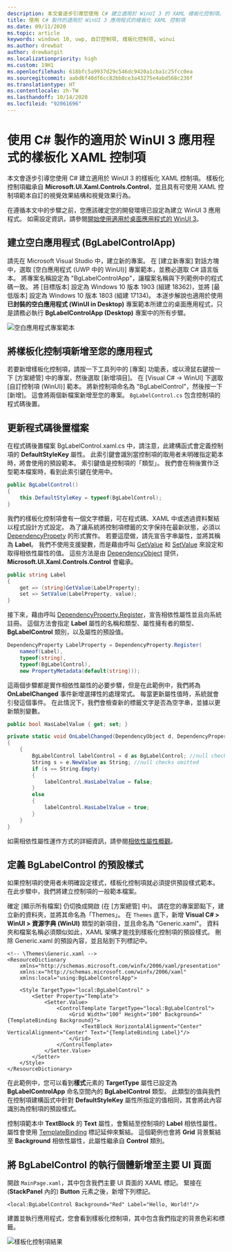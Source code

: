```yaml
---
description: 本文會逐步引導您使用 C# 建立適用於 WinUI 3 的 XAML 樣板化控制項。
title: 使用 C# 製作的適用於 WinUI 3 應用程式的樣板化 XAML 控制項
ms.date: 09/11/2020
ms.topic: article
keywords: windows 10, uwp, 自訂控制項, 樣板化控制項, winui
ms.author: drewbat
author: drewbatgit
ms.localizationpriority: high
ms.custom: 19H1
ms.openlocfilehash: 618bfc5a9937d29c546dc9420a1cba1c25fcc0ea
ms.sourcegitcommit: aabd6f40df6cc82bb8ce3a43275e4abd568c236f
ms.translationtype: HT
ms.contentlocale: zh-TW
ms.lasthandoff: 10/14/2020
ms.locfileid: "92061696"
---
```

# <a name="templated-xaml-controls-for-winui-3-apps-with-c"></a>使用 C# 製作的適用於 WinUI 3 應用程式的樣板化 XAML 控制項

本文會逐步引導您使用 C# 建立適用於 WinUI 3 的樣板化 XAML 控制項。 樣板化控制項繼承自 **Microsoft.UI.Xaml.Controls.Control**，並且具有可使用 XAML 控制項範本自訂的視覺效果結構和視覺效果行為。

在遵循本文中的步驟之前，您應該確定您的開發環境已設定為建立 WinUI 3 應用程式。 如需設定資訊，請參閱[開始使用適用於桌面應用程式的 WinUI 3](./get-started-winui3-for-desktop.md)。

## <a name="create-a-blank-app-bglabelcontrolapp"></a>建立空白應用程式 (BgLabelControlApp)

請先在 Microsoft Visual Studio 中，建立新的專案。 在 [建立新專案] 對話方塊中，選取 [空白應用程式 (UWP 中的 WinUI)] 專案範本，並務必選取 C# 語言版本。 將專案名稱設定為 "BgLabelControlApp"，讓檔案名稱與下列範例中的程式碼一致。 將 [目標版本] 設定為 Windows 10 版本 1903 (組建 18362)，並將 [最低版本] 設定為 Windows 10 版本 1803 (組建 17134)。 本逐步解說也適用於使用**已封裝的空白應用程式 (WinUI in Desktop)** 專案範本所建立的桌面應用程式，只是請務必執行 **BgLabelControlApp (Desktop)** 專案中的所有步驟。

![空白應用程式專案範本](images/winui-csharp-new-project-uwp.png)

## <a name="add-a-templated-control-to-your-app"></a>將樣板化控制項新增至您的應用程式

若要新增樣板化控制項，請按一下工具列中的 [專案] 功能表，或以滑鼠右鍵按一下 [方案總管] 中的專案，然後選取 [新增項目]。 在 [Visual C# -> WinUI] 下選取 [自訂控制項 (WinUI)] 範本。 將新控制項命名為 "BgLabelControl"，然後按一下 [新增]。 這會將兩個新檔案新增至您的專案。 `BgLabelControl.cs` 包含控制項的程式碼後置。 

## <a name="update-the-code-behind-file"></a>更新程式碼後置檔案

在程式碼後置檔案 BgLabelControl.xaml.cs 中，請注意，此建構函式會定義控制項的 **DefaultStyleKey** 屬性。 此索引鍵會識別當控制項的取用者未明確指定範本時，將會使用的預設範本。 索引鍵值是控制項的「類型」。 我們會在稍後實作泛型範本檔案時，看到此索引鍵在使用中。

```csharp
public BgLabelControl()
{
    this.DefaultStyleKey = typeof(BgLabelControl);
}
```

我們的樣板化控制項會有一個文字標籤，可在程式碼、XAML 中或透過資料繫結以程式設計方式設定。 為了讓系統將控制項標籤的文字保持在最新狀態，必須以 [DependencyPropety](/uwp/api/Windows.UI.Xaml.DependencyProperty) 的形式實作。 若要這麼做，請先宣告字串屬性，並將其稱為 **Label**。 我們不使用支援變數，而是藉由呼叫 [GetValue](/uwp/api/windows.ui.xaml.dependencyobject.getvalue) 和 [SetValue](/uwp/api/windows.ui.xaml.dependencyobject.setvalue) 來設定和取得相依性屬性的值。 這些方法是由 [DependencyObject](/uwp/api/windows.ui.xaml.dependencyobject) 提供，**Microsoft.UI.Xaml.Controls.Control** 會繼承。

```csharp
public string Label
{
    get => (string)GetValue(LabelProperty);
    set => SetValue(LabelProperty, value);
}
```
接下來，藉由呼叫 [DependencyProperty.Register](/uwp/api/windows.ui.xaml.dependencyproperty.register)，宣告相依性屬性並且向系統註冊。 這個方法會指定 **Label** 屬性的名稱和類型、屬性擁有者的類型、**BgLabelControl** 類別，以及屬性的預設值。

```csharp
DependencyProperty LabelProperty = DependencyProperty.Register(
    nameof(Label), 
    typeof(string),
    typeof(BgLabelControl), 
    new PropertyMetadata(default(string)));
```

這兩個步驟都是實作相依性屬性的必要步驟，但是在此範例中，我們將為 **OnLabelChanged** 事件新增選擇性的處理常式。 每當更新屬性值時，系統就會引發這個事件。 在此情況下，我們會檢查新的標籤文字是否為空字串，並據以更新類別變數。

```csharp
public bool HasLabelValue { get; set; }

private static void OnLabelChanged(DependencyObject d, DependencyPropertyChangedEventArgs e)
{
    {
        BgLabelControl labelControl = d as BgLabelControl; //null checks omitted
        String s = e.NewValue as String; //null checks omitted
        if (s == String.Empty)
        {
            labelControl.HasLabelValue = false;
        }
        else
        {
            labelControl.HasLabelValue = true;
        }
    }
}
```
如需相依性屬性運作方式的詳細資訊，請參閱[相依性屬性概觀](/windows/uwp/xaml-platform/dependency-properties-overview)。

## <a name="define-the-default-style-for-bglabelcontrol"></a>定義 BgLabelControl 的預設樣式
如果控制項的使用者未明確設定樣式，樣板化控制項就必須提供預設樣式範本。 在此步驟中，我們將建立控制項的一般範本檔案。

確定 [顯示所有檔案] 仍切換成開啟 (在 [方案總管] 中)。 請在您的專案節點下，建立新的資料夾，並將其命名為「Themes」。 在 `Themes` 底下，新增 **Visual C# > WinUI > 資源字典 (WinUI)** 類型的新項目，並且命名為 "Generic.xaml"。 資料夾和檔案名稱必須類似如此，XAML 架構才能找到樣板化控制項的預設樣式。 刪除 Generic.xaml 的預設內容，並且貼到下列標記中。



```xaml
<!-- \Themes\Generic.xaml -->
<ResourceDictionary
    xmlns="http://schemas.microsoft.com/winfx/2006/xaml/presentation"
    xmlns:x="http://schemas.microsoft.com/winfx/2006/xaml"
    xmlns:local="using:BgLabelControlApp">

    <Style TargetType="local:BgLabelControl" >
        <Setter Property="Template">
            <Setter.Value>
                <ControlTemplate TargetType="local:BgLabelControl">
                    <Grid Width="100" Height="100" Background="{TemplateBinding Background}">
                        <TextBlock HorizontalAlignment="Center" VerticalAlignment="Center" Text="{TemplateBinding Label}"/>
                    </Grid>
                </ControlTemplate>
            </Setter.Value>
        </Setter>
    </Style>
</ResourceDictionary>
```

在此範例中，您可以看到**樣式**元素的 **TargetType** 屬性已設定為 **BgLabelControlApp** 命名空間內的 **BgLabelControl** 類型。 此類型的值與我們在控制項建構函式中針對 **DefaultStyleKey** 屬性所指定的值相同，其會將此內容識別為控制項的預設樣式。

控制項範本中 **TextBlock** 的 **Text** 屬性，會繫結至控制項的 **Label** 相依性屬性。 屬性會使用 [TemplateBinding](/windows/uwp/xaml-platform/templatebinding-markup-extension) 標記延伸來繫結。 這個範例也會將 **Grid** 背景繫結至 **Background** 相依性屬性，此屬性繼承自 **Control** 類別。

## <a name="add-an-instance-of-bglabelcontrol-to-the-main-ui-page"></a>將 BgLabelControl 的執行個體新增至主要 UI 頁面

開啟 `MainPage.xaml`，其中包含我們主要 UI 頁面的 XAML 標記。 緊接在 (**StackPanel** 內的) **Button** 元素之後，新增下列標記。

```xaml
<local:BgLabelControl Background="Red" Label="Hello, World!"/>
```

建置並執行應用程式，您會看到樣板化控制項，其中包含我們指定的背景色彩和標籤。

![樣板化控制項結果](images/winui-templated-control-result.png)


